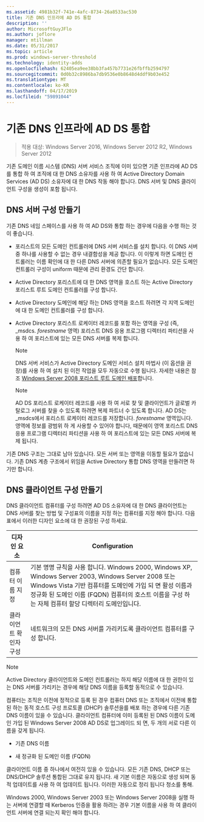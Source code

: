 ```yaml
---
ms.assetid: 4981b32f-741e-4afc-8734-26a8533ac530
title: 기존 DNS 인프라에 AD DS 통합
description: ''
author: MicrosoftGuyJFlo
ms.author: joflore
manager: mtillman
ms.date: 05/31/2017
ms.topic: article
ms.prod: windows-server-threshold
ms.technology: identity-adds
ms.openlocfilehash: 62405ea9ee38bb3fa457b7731e26fbffb2594797
ms.sourcegitcommit: 0d0b32c8986ba7db9536e0b8648d4ddf9b03e452
ms.translationtype: MT
ms.contentlocale: ko-KR
ms.lasthandoff: 04/17/2019
ms.locfileid: "59891044"
---
```

# <a name="integrating-ad-ds-into-an-existing-dns-infrastructure"></a>기존 DNS 인프라에 AD DS 통합

>적용 대상: Windows Server 2016, Windows Server 2012 R2, Windows Server 2012

기존 도메인 이름 시스템 (DNS) 서버 서비스 조직에 이미 있으면 기존 인프라에 AD DS를 통합 하 여 조직에 대 한 DNS 소유자를 사용 하 여 Active Directory Domain Services (AD DS) 소유자에 대 한 DNS 작동 해야 합니다. DNS 서버 및 DNS 클라이언트 구성을 생성이 포함 됩니다.  
  
## <a name="creating-a-dns-server-configuration"></a>DNS 서버 구성 만들기  
기존 DNS 네임 스페이스를 사용 하 여 AD DS와 통합 하는 경우에 다음을 수행 하는 것이 좋습니다.  
  
-   포리스트의 모든 도메인 컨트롤러에 DNS 서버 서비스를 설치 합니다. 이 DNS 서버 중 하나를 사용할 수 없는 경우 내결함성을 제공 합니다. 이 이렇게 하면 도메인 컨트롤러는 이름 확인에 대 한 다른 DNS 서버에 의존할 필요가 없습니다. 모든 도메인 컨트롤러 구성이 uniform 때문에 관리 환경도 간단 합니다.  
  
-   Active Directory 포리스트에 대 한 DNS 영역을 호스트 하는 Active Directory 포리스트 루트 도메인 컨트롤러를 구성 합니다.  
  
-   Active Directory 도메인에 해당 하는 DNS 영역을 호스트 하려면 각 지역 도메인에 대 한 도메인 컨트롤러를 구성 합니다.  
  
-   Active Directory 포리스트 로케이터 레코드를 포함 하는 영역을 구성 (즉, _msdcs. *forestname* 영역) 포리스트 DNS 응용 프로그램 디렉터리 파티션을 사용 하 여 포리스트에 있는 모든 DNS 서버를 복제 합니다.  
  
    > [!NOTE]  
    > DNS 서버 서비스가 Active Directory 도메인 서비스 설치 마법사 (이 옵션을 권장)를 사용 하 여 설치 된 이전 작업을 모두 자동으로 수행 됩니다. 자세한 내용은 참조 [Windows Server 2008 포리스트 루트 도메인 배포](https://technet.microsoft.com/library/cc731174.aspx)합니다.  
  
    > [!NOTE]  
    > AD DS 포리스트 로케이터 레코드를 사용 하 여 서로 찾 및 클라이언트가 글로벌 카탈로그 서버를 찾을 수 있도록 하려면 복제 파트너 수 있도록 합니다. AD DS는 _msdcs에서 포리스트 로케이터 레코드를 저장합니다. *forestname* 영역입니다. 영역에 정보를 광범위 하 게 사용할 수 있어야 합니다, 때문에이 영역 포리스트 DNS 응용 프로그램 디렉터리 파티션을 사용 하 여 포리스트에 있는 모든 DNS 서버에 복제 됩니다.  
  
기존 DNS 구조는 그대로 남아 있습니다. 모든 서버 또는 영역을 이동할 필요가 없습니다. 기존 DNS 계층 구조에서 위임을 Active Directory 통합 DNS 영역을 만들려면 하기만 합니다.  
  
## <a name="creating-the-dns-client-configuration"></a>DNS 클라이언트 구성 만들기  
DNS 클라이언트 컴퓨터를 구성 하려면 AD DS 소유자에 대 한 DNS 클라이언트는 DNS 서버를 찾는 방법 및 구성표의 이름을 지정 하는 컴퓨터를 지정 해야 합니다. 다음 표에서 이러한 디자인 요소에 대 한 권장된 구성 하세요.  
  
|디자인 요소|Configuration|  
|------------------|-----------------|  
|컴퓨터 이름 지정|기본 명명 규칙을 사용 합니다. Windows 2000, Windows XP, Windows Server 2003, Windows Server 2008 또는 Windows Vista 기반 컴퓨터를 도메인에 가입 되 면 활성 이름과 정규화 된 도메인 이름 (FQDN) 컴퓨터의 호스트 이름을 구성 하는 자체 컴퓨터 할당 디렉터리 도메인입니다.|  
|클라이언트 확인자 구성|네트워크의 모든 DNS 서버를 가리키도록 클라이언트 컴퓨터를 구성 합니다.|  
  
> [!NOTE]  
> Active Directory 클라이언트와 도메인 컨트롤러는 하지 해당 이름에 대 한 권한이 있는 DNS 서버를 가리키는 경우에 해당 DNS 이름을 등록할 동적으로 수 있습니다.  
  
컴퓨터는 조직은 이전에 정적으로 등록 된 경우 컴퓨터 DNS 또는 조직에서 이전에 통합된 하는 동적 호스트 구성 프로토콜 (DHCP) 솔루션을를 배포 하는 경우에 다른 기존 DNS 이름이 있을 수 있습니다. 클라이언트 컴퓨터에 이미 등록된 된 DNS 이름이 도메인 가입 된 Windows Server 2008 AD DS로 업그레이드 되 면, 두 개의 서로 다른 이름을 갖게 됩니다.  
  
-   기존 DNS 이름  
  
-   새 정규화 된 도메인 이름 (FQDN)  
  
클라이언트 이름 중 하나에서 여전히 있을 수 있습니다. 모든 기존 DNS, DHCP 또는 DNS/DHCP 솔루션 통합된 그대로 유지 됩니다. 새 기본 이름은 자동으로 생성 되며 동적 업데이트를 사용 하 여 업데이트 됩니다. 이러한 자동으로 정리 됩니다 청소를 통해.  
  
Windows 2000, Windows Server 2003 또는 Windows Server 2008을 실행 하는 서버에 연결할 때 Kerberos 인증을 활용 하려는 경우 기본 이름을 사용 하 여 클라이언트 서버에 연결 되는지 확인 해야 합니다.  
  


